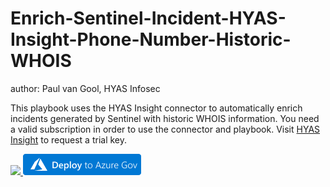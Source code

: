# Enrich-Sentinel-Incident-HYAS-Insight-Phone-Number-Historic-WHOIS
author: Paul van Gool, HYAS Infosec

This playbook uses the HYAS Insight connector to automatically enrich incidents generated by Sentinel with historic WHOIS information. You need a valid subscription in order to use the connector and playbook. Visit [HYAS Insight](https://www.hyas.com/contact) to request a trial key.

<a href="https://portal.azure.com/#create/Microsoft.Template/uri/https%3A%2F%2Fraw.githubusercontent.com%2FAzure%2FAzure-Sentinel%2Fmaster%2FPlaybooks%2FEnrich-Sentinel-Incident-HYAS-Insight-Phone-Number-Historic-WHOIS%2Fazuredeploy.json" target="_blank">
    <img src="https://aka.ms/deploytoazurebutton""/>
</a>
<a href="https://portal.azure.us/#create/Microsoft.Template/uri/https%3A%2F%2Fraw.githubusercontent.com%2FAzure%2FAzure-Sentinel%2Fmaster%2FPlaybooks%2FEnrich-Sentinel-Incident-HYAS-Insight-Phone-Number-Historic-WHOIS%2Fazuredeploy.json" target="_blank">
<img src="https://raw.githubusercontent.com/Azure/azure-quickstart-templates/master/1-CONTRIBUTION-GUIDE/images/deploytoazuregov.png"/>
</a>
